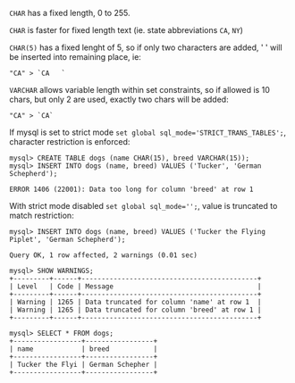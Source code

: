 `CHAR` has a fixed length, 0 to 255.

`CHAR` is faster for fixed length text (ie. state abbreviations `CA`, `NY`)

`CHAR(5)` has a fixed lenght of 5, so if only two characters are added, ' ' will be inserted into remaining place, ie:

    "CA" > `CA   ` 


`VARCHAR` allows variable length within set constraints, so if allowed is 10 chars, but only 2 are used, exactly two chars will be added:

    "CA" > `CA` 



If mysql is set to strict mode `set global sql_mode='STRICT_TRANS_TABLES';`, character restriction is enforced:

```
mysql> CREATE TABLE dogs (name CHAR(15), breed VARCHAR(15));
mysql> INSERT INTO dogs (name, breed) VALUES ('Tucker', 'German Schepherd');

ERROR 1406 (22001): Data too long for column 'breed' at row 1
```

With strict mode disabled `set global sql_mode='';`, value is truncated to match restriction:
```
mysql> INSERT INTO dogs (name, breed) VALUES ('Tucker the Flying Piplet', 'German Schepherd');

Query OK, 1 row affected, 2 warnings (0.01 sec)
```
```
mysql> SHOW WARNINGS;
+---------+------+--------------------------------------------+
| Level   | Code | Message                                    |
+---------+------+--------------------------------------------+
| Warning | 1265 | Data truncated for column 'name' at row 1  |
| Warning | 1265 | Data truncated for column 'breed' at row 1 |
+---------+------+--------------------------------------------+
```
```
mysql> SELECT * FROM dogs;
+-----------------+-----------------+
| name            | breed           |
+-----------------+-----------------+
| Tucker the Flyi | German Schepher |
+-----------------+-----------------+
```
